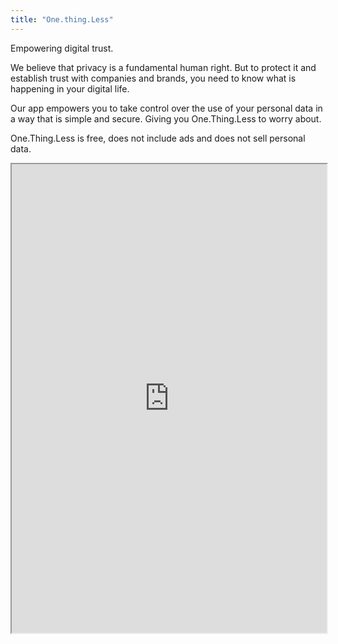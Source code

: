 ```yaml
---
title: "One.thing.Less"
---
```


Empowering digital trust.

We believe that privacy is a fundamental human right. But to protect it and establish trust with companies and brands, you need to know what is happening in your digital life.

Our app empowers you to take control over the use of your personal data in a way that is simple and secure. Giving you One.Thing.Less to worry about.

One.Thing.Less is free, does not include ads and does not sell personal data.

<iframe height="750" width="100%" src="https://ewelton.github.io/ktest/wiki.html#One.thing.Less"></iframe>
